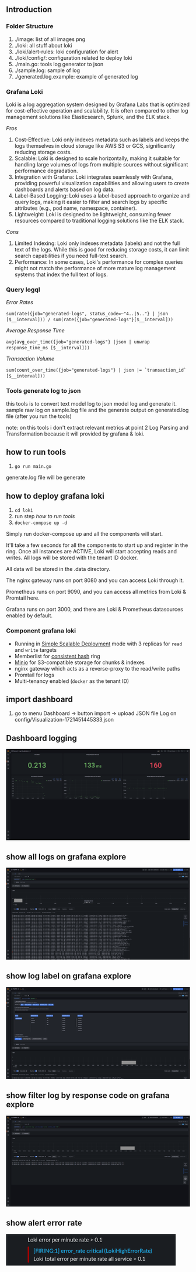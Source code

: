 ## Introduction

### Folder Structure
1. ./image: list of all images png
2. ./loki: all stuff about loki
3. ./loki/alert-rules: loki configuration for alert
4. ./loki/config/: configuration related to deploy loki
5. ./main.go: tools log generator to json
6. ./sample.log: sample of log
7. ./generated.log.example: example of generated log

### Grafana Loki
Loki is a log aggregation system designed by Grafana Labs that is optimized for cost-effective operation and scalability. It is often compared to other log management solutions like Elasticsearch, Splunk, and the ELK stack. <br>

*Pros* 
1. Cost-Effective: Loki only indexes metadata such as labels and keeps the logs themselves in cloud storage like AWS S3 or GCS, significantly reducing storage costs. <br>
2. Scalable: Loki is designed to scale horizontally, making it suitable for handling large volumes of logs from multiple sources without significant performance degradation. <br>
3. Integration with Grafana: Loki integrates seamlessly with Grafana, providing powerful visualization capabilities and allowing users to create dashboards and alerts based on log data. <br>
4. Label-Based Logging: Loki uses a label-based approach to organize and query logs, making it easier to filter and search logs by specific attributes (e.g., pod name, namespace, container). <br>
5. Lightweight: Loki is designed to be lightweight, consuming fewer resources compared to traditional logging solutions like the ELK stack. <br>

*Cons*
1. Limited Indexing: Loki only indexes metadata (labels) and not the full text of the logs. While this is good for reducing storage costs, it can limit search capabilities if you need full-text search. <br>
2. Performance: In some cases, Loki's performance for complex queries might not match the performance of more mature log management systems that index the full text of logs. <br>

### Query logql

*Error Rates*
```
sum(rate({job="generated-logs", status_code=~"4..|5.."} | json [$__interval])) / sum(rate({job="generated-logs"}[$__interval]))
```

*Average Response Time*
```
avg(avg_over_time({job="generated-logs"} |json | unwrap response_time_ms [$__interval]))
```

*Transaction Volume*
```
sum(count_over_time({job="generated-logs"} | json |= `transaction_id` [$__interval]))
```

### Tools generate log to json
this tools is to convert text model log to json model log and generate it. sample raw log on sample.log file and the generate output on generated.log file (after you run the tools)

note: on this tools i don't extract relevant metrics at point 2 Log Parsing and Transformation because it will provided by grafana & loki.


## how to run tools
1. `go run main.go` <br>

generate.log file will be generate <br>

## how to deploy grafana loki 
1. `cd loki` <br> 
2. run step *how to run tools*
2. `docker-compose up -d`

Simply run docker-compose up and all the components will start.

It'll take a few seconds for all the components to start up and register in the ring. Once all instances are ACTIVE, Loki will start accepting reads and writes. All logs will be stored with the tenant ID docker.

All data will be stored in the .data directory.

The nginx gateway runs on port 8080 and you can access Loki through it.

Prometheus runs on port 9090, and you can access all metrics from Loki & Promtail here.

Grafana runs on port 3000, and there are Loki & Prometheus datasources enabled by default.

### Component grafana loki

- Running in [Simple Scalable Deployment](https://grafana.com/docs/loki/latest/fundamentals/architecture/deployment-modes/#simple-scalable-deployment-mode) mode with 3 replicas for `read` and `write` targets
- Memberlist for [consistent hash](https://grafana.com/docs/loki/latest/fundamentals/architecture/rings/) ring
- [Minio](https://min.io/) for S3-compatible storage for chunks & indexes
- nginx gateway which acts as a reverse-proxy to the read/write paths
- Promtail for logs
- Multi-tenancy enabled (`docker` as the tenant ID)

## import dashboard
1. go to menu Dashboard -> button import -> upload JSON file Log on config/Visualization-1721451445333.json


## Dashboard logging
![Dashboard logging](image/show_dashboard.png)
## show all logs on grafana explore
![show all logs on grafana explore](image/show_all_logs.png)

## show log label on grafana explore
![show log label on grafana explore](image/show_filter_logs1.png)

## show filter log by response code on grafana explore
![show filter log by response code on grafana explore](image/show_filter_logs2.png)

## show alert error rate 
![show alert error rate ](image/alert.png)



